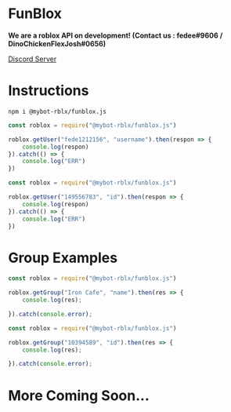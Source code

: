 # FunBlox
**We are a roblox API on development! (Contact us : fedee#9606 / DinoChickenFlexJosh#0656)**

[Discord Server](https://discord.gg/uxfTMgRmTt)
# Instructions

```
npm i @mybot-rblx/funblox.js
```

```js
const roblox = require("@mybot-rblx/funblox.js")

roblox.getUser("fede1212156", "username").then(respon => {
    console.log(respon)
}).catch(() => {
    console.log("ERR")
})
```

```js
const roblox = require("@mybot-rblx/funblox.js")

roblox.getUser("149556783", "id").then(respon => {
    console.log(respon)
}).catch(() => {
    console.log("ERR")
})
```
# Group Examples

```js
const roblox = require("@mybot-rblx/funblox.js")

roblox.getGroup("Iron Cafe", "name").then(res => {
    console.log(res);

}).catch(console.error);
```

```js
const roblox = require("@mybot-rblx/funblox.js")

roblox.getGroup("10394589", "id").then(res => {
    console.log(res);

}).catch(console.error);

```
# More Coming Soon...
